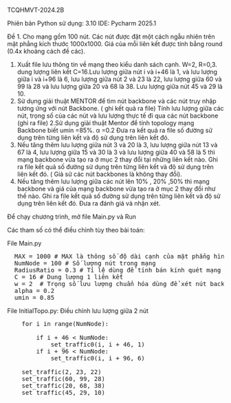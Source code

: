 TCQHMVT-2024.2B

Phiên bản Python sử dụng: 3.10
IDE: Pycharm 2025.1

Đề 1. Cho mạng gồm 100 nút. Các nút được đặt một cách ngẫu nhiên trên mặt phẳng kích
thước 1000x1000. Giá của mỗi liên kết được tính bẳng round (0.4x khoảng cách đề các). 
1. Xuất file lưu thông tin về mạng theo kiểu danh sách cạnh.
W=2, R=0,3. dung lượng liên kết C=16.Lưu lượng giữa nút i và i+46 là 1, và lưu lượng
giữa i và i+96 là 6, lưu lượng giữa nút 2 và 23 là 22, lưu lượng giữa 60 và 99 là 28 và lưu lượng
giữa 20 và 68 là 38. Lưu lượng giữa nút 45 và 29 là 10.
1. Sử dụng giải thuật MENTOR để tìm nút backbone và các nút truy nhập tương ứng với nút
Backbone. ( ghi kết quả ra file)
Tính lưu lượng giữa các nút, trọng số của các nút và lưu lượng thực tế đi qua các nút backbone
(ghi ra file)
2.Sử dụng giải thuật Mentor để tính topology mạng Backbone biết umin =85%. α =0.2 Đưa
ra kết quả ra file số đường sử dụng trên từng liên kết và độ sử dụng trên liên kết đó.
3. Nếu tăng thêm lưu lượng giữa nút 3 và 20 là 3, lưu lượng giữa nút 13 và 67 là 4, lưu lượng
giữa 15 và 30 là 3 và lưu lượng giữa 40 và 58 là 5 thì mạng backbone vừa tạo ra ở mục 2 thay đổi
tại những liên kết nào. Ghi ra file kết quả số đường sử dụng trên từng liên kết và độ sử dụng trên
liên kết đó. ( Giả sử các nút backbones là không thay đổi).
4. Nếu tăng thêm lưu lượng giữa các nút lên 10% , 20% ,50% thì mạng backbone và giá của
mạng backbone vừa tạo ra ở mục 2 thay đổi như thế nào. Ghi ra file kết quả số đường sử dụng trên
từng liên kết và độ sử dụng trên liên kết đó. Đưa ra đánh giá và nhận xét.

Để chạy chương trình, mở file Main.py và Run

Các tham số có thể điều chỉnh tùy theo bài toán:

File Main.py
<pre>
  MAX = 1000 # MAX là thông số độ dài cạnh của mặt phẳng hình vuông kích thước MAX*MAX, nơi các nút được đặt lên.
  NumNode = 100 # Số lượng nút trong mạng
  RadiusRatio = 0.3 # Tỉ lệ dùng để tính bán kính quét mạng truy nhập của thuật toán MENTOR
  C = 16 # Dung lượng 1 liên kết
  w = 2  # Trọng số lưu lượng chuẩn hóa dùng để xét nút backbone của thuật toán MENTOR
  alpha = 0.2
  umin = 0.85
</pre>

File InitialTopo.py: Điều chỉnh lưu lượng giữa 2 nút 

<pre>
    for i in range(NumNode):

        if i + 46 < NumNode:
            set_traffic0(i, i + 46, 1)
        if i + 96 < NumNode:
            set_traffic0(i, i + 96, 6)

    set_traffic(2, 23, 22)
    set_traffic(60, 99, 28)
    set_traffic(20, 68, 38)
    set_traffic(45, 29, 10)
</pre>
